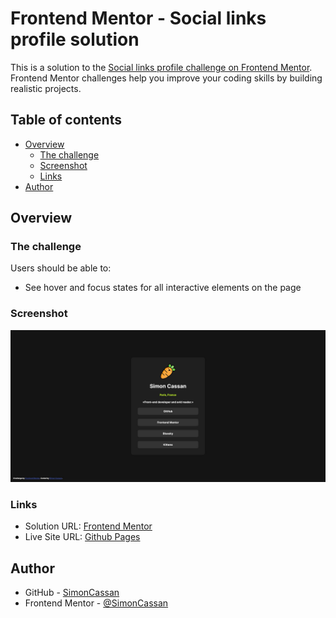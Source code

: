 # Frontend Mentor - Social links profile solution

This is a solution to the [Social links profile challenge on Frontend Mentor](https://www.frontendmentor.io/challenges/social-links-profile-UG32l9m6dQ). Frontend Mentor challenges help you improve your coding skills by building realistic projects. 

## Table of contents

- [Overview](#overview)
  - [The challenge](#the-challenge)
  - [Screenshot](#screenshot)
  - [Links](#links)
- [Author](#author)


## Overview

### The challenge

Users should be able to:

- See hover and focus states for all interactive elements on the page

### Screenshot

![](./screenshot.jpg)

### Links

- Solution URL: [Frontend Mentor](https://www.frontendmentor.io/solutions/social-links-profile-with-flexbox-s-g-xObFC0)
- Live Site URL: [Github Pages](https://simoncassan.github.io/Front-end-Mentor_challenges/Social-links-profile/)


## Author

- GitHub - [SimonCassan](https://github.com/SimonCassan)
- Frontend Mentor - [@SimonCassan](https://www.frontendmentor.io/profile/SimonCassan)
